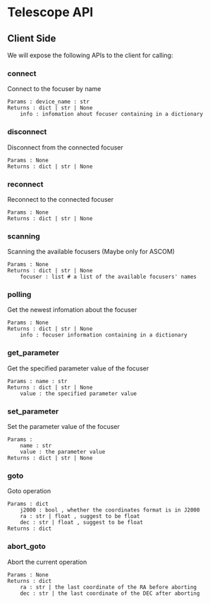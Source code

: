Telescope API
=============

## Client Side 

We will expose the following APIs to the client for calling:

### connect
Connect to the focuser by name
```
Params : device_name : str
Returns : dict | str | None
    info : infomation ahout focuser containing in a dictionary
```
### disconnect
Disconnect from the connected focuser
```
Params : None
Returns : dict | str | None
```
### reconnect
Reconnect to the connected focuser
```
Params : None
Returns : dict | str | None
```
### scanning
Scanning the available focusers (Maybe only for ASCOM)
```
Params : None
Returns : dict | str | None
    focuser : list # a list of the available focusers' names
```
### polling
Get the newest infomation about the focuser
```
Params : None
Returns : dict | str | None
    info : focuser information containing in a dictionary
```
### get_parameter
Get the specified parameter value of the focuser
```
Params : name : str
Returns : dict | str | None
    value : the specified parameter value
```
### set_parameter
Set the parameter value of the focuser
```
Params :
    name : str
    value : the parameter value
Returns : dict | str | None
```

### goto
Goto operation
```
Params : dict
    j2000 : bool , whether the coordinates format is in J2000
    ra : str | float , suggest to be float
    dec : str | float , suggest to be float
Returns : dict
```
### abort_goto
Abort the current operation
```
Params : None
Returns : dict
    ra : str | the last coordinate of the RA before aborting
    dec : str | the last coordinate of the DEC after aborting
```